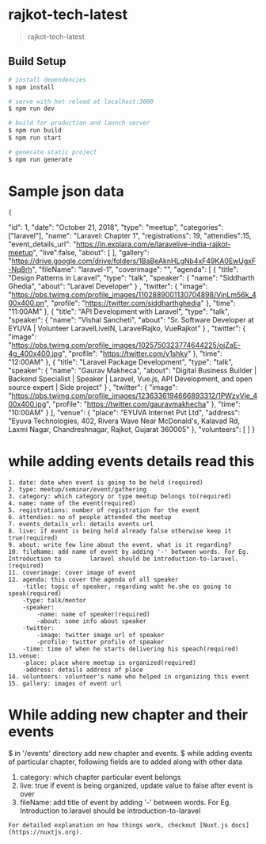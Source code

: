 # rajkot-tech-latest

> rajkot-tech-latest

## Build Setup

```bash
# install dependencies
$ npm install

# serve with hot reload at localhost:3000
$ npm run dev

# build for production and launch server
$ npm run build
$ npm run start

# generate static project
$ npm run generate
```

# Sample json data

    {

"id": 1,
"date": "October 21, 2018",
"type": "meetup",
"categories": ["laravel"],
"name": "Laravel: Chapter 1",
"registrations": 19,
"attendies":15,
"event_details_url": "https://in.explara.com/e/laravelive-india-rajkot-meetup",
"live":false,
"about": [
],
"gallery": "https://drive.google.com/drive/folders/1BaBeAknHLgNb4xF49KA0EwUgxF-Nq8rh",
"fileName": "laravel-1",
"coverimage": "",
"agenda": [
{
"title": "Design Patterns in Laravel",
"type": "talk",
"speaker": {
"name": "Siddharth Ghedia",
"about": "Laravel Developer"
} ,
"twitter": {
"image": "https://pbs.twimg.com/profile_images/1102889001130704898/VinLm56k_400x400.pn",
"profile": "https://twitter.com/siddharthghedia"
},
"time": "11:00AM"
},
{
"title": "API Development with Laravel",
"type": "talk",
"speaker": {
"name": "Vishal Sancheti",
"about": "Sr. Software Developer at EYUVA | Volunteer LaravelLiveIN, LaravelRajko, VueRajkot"
} ,
"twitter": {
"image": "https://pbs.twimg.com/profile_images/1025750323774644225/ojZaE-4g_400x400.jpg",
"profile": "https://twitter.com/v1shky"
},
"time": "12:00AM"
},
{
"title": "Laravel Package Development",
"type": "talk",
"speaker": {
"name": "Gaurav Makheca",
"about": "Digital Business Builder | Backend Specialist | Speaker | Laravel, Vue.js, API Development, and open source expert | Side project"
} ,
"twitter": {
"image": "https://pbs.twimg.com/profile_images/1236336194666893312/1PWzvVie_400x400.jpg",
"profile": "https://twitter.com/gauravmakhecha"
},
"time": "10:00AM"
}
],
"venue": {
"place": "EYUVA Internet Pvt Ltd",
"address": "Eyuva Technologies, 402, Rivera Wave Near McDonald's, Kalavad Rd, Laxmi Nagar, Chandreshnagar, Rajkot, Gujarat 360005"
},
"volunteers": [
]
}

# while adding events details read this

    1. date: date when event is going to be held (required)
    2. type: meetup/seminar/event/gathering
    3. category: which category or type meetup belongs to(required)
    4. name: name of the event(required)
    5. registrations: number of registration for the event
    6. attendies: no of people attended the meetup
    7. events_details_url: details events url
    8. live: if event is being held already false otherwise keep it true(required)
    9. about: write few line about the event. what is it regarding?
    10. fileName: add name of event by adding '-' between words. For Eg. Introduction to        laravel should be introduction-to-laravel.(required)
    11. coverimage: cover image of event
    12. agenda: this cover the agenda of all speaker
        -title: topic of speaker, regarding waht he.she os going to speak(required)
        -type: talk/mentor
        -speaker:
            -name: name of speaker(required)
            -about: some info about speaker
        -twitter:
            -image: twitter image url of speaker
            -profile: twitter profile of speaker
        -time: time of when he starts delivering his speach(required)
    13.venue:
        -place: place where meetup is organized(required)
        -address: details address of place
    14. volunteers: volunteer's name who helped in organizing this event
    15. gallery: images of event url

# While adding new chapter and their events

$ in '/events' directory add new chapter and events.
$ while adding events of particular chapter, following fields are to added along with other data
 1. category: which chapter particular event belongs
 2. live: true if event is being organized, update value to false after event is over 
 3. fileName: add title of event by adding '-' between words. For Eg. Introduction to laravel should be introduction-to-laravel

```
For detailed explanation on how things work, checkout [Nuxt.js docs](https://nuxtjs.org).
```

